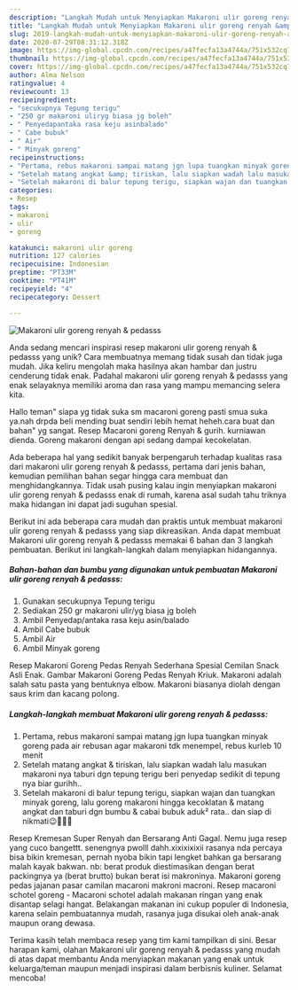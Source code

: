 ```yaml
---
description: "Langkah Mudah untuk Menyiapkan Makaroni ulir goreng renyah &amp;amp; pedasss yang Bisa Manjain Lidah"
title: "Langkah Mudah untuk Menyiapkan Makaroni ulir goreng renyah &amp;amp; pedasss yang Bisa Manjain Lidah"
slug: 2019-langkah-mudah-untuk-menyiapkan-makaroni-ulir-goreng-renyah-and-amp-pedasss-yang-bisa-manjain-lidah
date: 2020-07-29T08:31:12.318Z
image: https://img-global.cpcdn.com/recipes/a47fecfa13a4744a/751x532cq70/makaroni-ulir-goreng-renyah-pedasss-foto-resep-utama.jpg
thumbnail: https://img-global.cpcdn.com/recipes/a47fecfa13a4744a/751x532cq70/makaroni-ulir-goreng-renyah-pedasss-foto-resep-utama.jpg
cover: https://img-global.cpcdn.com/recipes/a47fecfa13a4744a/751x532cq70/makaroni-ulir-goreng-renyah-pedasss-foto-resep-utama.jpg
author: Alma Nelson
ratingvalue: 4
reviewcount: 13
recipeingredient:
- "secukupnya Tepung terigu"
- "250 gr makaroni uliryg biasa jg boleh"
- " Penyedapantaka rasa keju asinbalado"
- " Cabe bubuk"
- " Air"
- " Minyak goreng"
recipeinstructions:
- "Pertama, rebus makaroni sampai matang jgn lupa tuangkan minyak goreng pada air rebusan agar makaroni tdk menempel, rebus kurleb 10 menit"
- "Setelah matang angkat &amp; tiriskan, lalu siapkan wadah lalu masukan makaroni nya taburi dgn tepung terigu beri penyedap sedikit di tepung nya biar gurihh.."
- "Setelah makaroni di balur tepung terigu, siapkan wajan dan tuangkan minyak goreng, lalu goreng makaroni hingga kecoklatan &amp; matang angkat dan taburi dgn bumbu &amp; cabai bubuk aduk² rata.. dan siap di nikmati😉🤤🤤🤤"
categories:
- Resep
tags:
- makaroni
- ulir
- goreng

katakunci: makaroni ulir goreng 
nutrition: 127 calories
recipecuisine: Indonesian
preptime: "PT33M"
cooktime: "PT41M"
recipeyield: "4"
recipecategory: Dessert

---
```



![Makaroni ulir goreng renyah &amp; pedasss](https://img-global.cpcdn.com/recipes/a47fecfa13a4744a/751x532cq70/makaroni-ulir-goreng-renyah-pedasss-foto-resep-utama.jpg)

Anda sedang mencari inspirasi resep makaroni ulir goreng renyah &amp; pedasss yang unik? Cara membuatnya memang tidak susah dan tidak juga mudah. Jika keliru mengolah maka hasilnya akan hambar dan justru cenderung tidak enak. Padahal makaroni ulir goreng renyah &amp; pedasss yang enak selayaknya memiliki aroma dan rasa yang mampu memancing selera kita.

Hallo teman&#34; siapa yg tidak suka sm macaroni goreng pasti smua suka ya.nah drpda beli mending buat sendiri lebih hemat heheh.cara buat dan bahan&#34; yg sangat. Resep Macaroni goreng Renyah &amp; gurih. kurniawan dienda. Goreng makaroni dengan api sedang dampai kecokelatan.

Ada beberapa hal yang sedikit banyak berpengaruh terhadap kualitas rasa dari makaroni ulir goreng renyah &amp; pedasss, pertama dari jenis bahan, kemudian pemilihan bahan segar hingga cara membuat dan menghidangkannya. Tidak usah pusing kalau ingin menyiapkan makaroni ulir goreng renyah &amp; pedasss enak di rumah, karena asal sudah tahu triknya maka hidangan ini dapat jadi suguhan spesial.


Berikut ini ada beberapa cara mudah dan praktis untuk membuat makaroni ulir goreng renyah &amp; pedasss yang siap dikreasikan. Anda dapat membuat Makaroni ulir goreng renyah &amp; pedasss memakai 6 bahan dan 3 langkah pembuatan. Berikut ini langkah-langkah dalam menyiapkan hidangannya.

<!--inarticleads1-->

##### Bahan-bahan dan bumbu yang digunakan untuk pembuatan Makaroni ulir goreng renyah &amp; pedasss:

1. Gunakan secukupnya Tepung terigu
1. Sediakan 250 gr makaroni ulir/yg biasa jg boleh
1. Ambil  Penyedap/antaka rasa keju asin/balado
1. Ambil  Cabe bubuk
1. Ambil  Air
1. Ambil  Minyak goreng


Resep Makaroni Goreng Pedas Renyah Sederhana Spesial Cemilan Snack Asli Enak. Gambar Makaroni Goreng Pedas Renyah Kriuk. Makaroni adalah salah satu pasta yang bentuknya elbow. Makaroni biasanya diolah dengan saus krim dan kacang polong. 

<!--inarticleads2-->

##### Langkah-langkah membuat Makaroni ulir goreng renyah &amp; pedasss:

1. Pertama, rebus makaroni sampai matang jgn lupa tuangkan minyak goreng pada air rebusan agar makaroni tdk menempel, rebus kurleb 10 menit
1. Setelah matang angkat &amp; tiriskan, lalu siapkan wadah lalu masukan makaroni nya taburi dgn tepung terigu beri penyedap sedikit di tepung nya biar gurihh..
1. Setelah makaroni di balur tepung terigu, siapkan wajan dan tuangkan minyak goreng, lalu goreng makaroni hingga kecoklatan &amp; matang angkat dan taburi dgn bumbu &amp; cabai bubuk aduk² rata.. dan siap di nikmati😉🤤🤤🤤


Resep Kremesan Super Renyah dan Bersarang Anti Gagal. Nemu juga resep yang cuco bangettt. senengnya pwolll dahh.xixixixixii rasanya nda percaya bisa bikin kremesan, pernah nyoba bikin tapi lengket bahkan ga bersarang malah kayak bakwan. nb: berat produk diestimasikan dengan berat packingnya ya (berat brutto) bukan berat isi makroninya. Makaroni goreng pedas jajanan pasar camilan macaroni makroni macroni. Resep macaroni schotel goreng - Macaroni schotel adalah makanan ringan yang enak disantap selagi hangat. Belakangan makanan ini cukup populer di Indonesia, karena selain pembuatannya mudah, rasanya juga disukai oleh anak-anak maupun orang dewasa. 

Terima kasih telah membaca resep yang tim kami tampilkan di sini. Besar harapan kami, olahan Makaroni ulir goreng renyah &amp; pedasss yang mudah di atas dapat membantu Anda menyiapkan makanan yang enak untuk keluarga/teman maupun menjadi inspirasi dalam berbisnis kuliner. Selamat mencoba!
